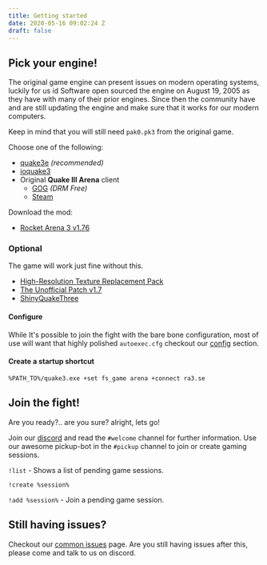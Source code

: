 ```yaml
---
title: Getting started
date: 2020-05-16 09:02:24 Z
draft: false
---
```


## Pick your engine!

The original game engine can present issues on modern operating systems,
luckily for us id Software open sourced the engine on August 19, 2005 as they have with many of their prior engines.
Since then the community have and are still updating the engine and make sure that it works for our modern computers.

Keep in mind that you will still need `pak0.pk3` from the original game.

Choose one of the following:

- [quake3e](https://github.com/ec-/Quake3e/releases) _(recommended)_
- [ioquake3](https://ioquake3.org/get-it/)
- Original **Quake III Arena** client
  - [GOG](https://www.gog.com/game/quake_iii_gold) _(DRM Free)_
  - [Steam](https://store.steampowered.com/app/2200/Quake_III_Arena/)

Download the mod:

- [Rocket Arena 3 v1.76](http://ra3.lorio.se/game/ra3176.zip)

### Optional

The game will work just fine without this.

- [High-Resolution Texture Replacement Pack](http://ra3.lorio.se/game/xcsv_hires.zip)
- [The Unofficial Patch v1.7](https://www.moddb.com/mods/the-unofficial-patch/downloads/tup-v17)
- [ShinyQuakeThree](https://github.com/BreakingPoint/ShinyQuakeThree)

#### Configure

While It's possible to join the fight with the bare bone configuration, most of use will want that highly polished `autoexec.cfg` checkout our [config](/config/) section.

#### Create a startup shortcut

```
%PATH_TO%/quake3.exe +set fs_game arena +connect ra3.se
```

## Join the fight!

Are you ready?.. are you sure? alright, lets go!

Join our [discord](https://discord.com/invite/QgEuqhc) and read the `#welcome` channel for further information.
Use our awesome pickup-bot in the `#pickup` channel to join or create gaming sessions.

`!list` - Shows a list of pending game sessions.

`!create %session%`

`!add %session%` - Join a pending game session.

## Still having issues?

Checkout our [common issues](/common-issues/) page. Are you still having issues after this, please come and talk to us on discord.

